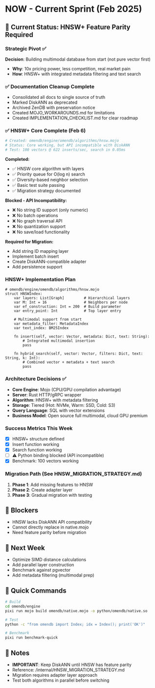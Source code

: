 # NOW - Current Sprint (Feb 2025)

## 🎯 Current Status: HNSW+ Feature Parity Required

### Strategic Pivot ✅
**Decision**: Building multimodal database from start (not pure vector first)
- **Why**: 10x pricing power, less competition, real market pain
- **How**: HNSW+ with integrated metadata filtering and text search

### ✅ Documentation Cleanup Complete
- Consolidated all docs to single source of truth
- Marked DiskANN as deprecated
- Archived ZenDB with preservation notice  
- Created MOJO_WORKAROUNDS.md for limitations
- Created IMPLEMENTATION_CHECKLIST.md for clear roadmap

### ✅ HNSW+ Core Complete (Feb 6)
```bash
# Created: omendb/engine/omendb/algorithms/hnsw.mojo
# Status: Core working, but API incompatible with DiskANN
# Test: 100 vectors @ 622 inserts/sec, search in 0.05ms
```

**Completed:**
- ✅ HNSW core algorithm with layers
- ✅ Priority queue for O(log n) search
- ✅ Diversity-based neighbor selection
- ✅ Basic test suite passing
- ✅ Migration strategy documented

**Blocked - API Incompatibility:**
- ❌ No string ID support (only numeric)
- ❌ No batch operations
- ❌ No graph traversal API
- ❌ No quantization support
- ❌ No save/load functionality

**Required for Migration:**
- Add string ID mapping layer
- Implement batch insert
- Create DiskANN-compatible adapter
- Add persistence support

### HNSW+ Implementation Plan
```mojo
# omendb/engine/omendb/algorithms/hnsw.mojo
struct HNSWIndex:
    var layers: List[Graph]         # Hierarchical layers
    var M: Int = 16                 # Neighbors per node
    var ef_construction: Int = 200  # Build parameter
    var entry_point: Int            # Top layer entry
    
    # Multimodal support from start
    var metadata_filter: MetadataIndex
    var text_index: BM25Index
    
    fn insert(self, vector: Vector, metadata: Dict, text: String):
        # Integrated multimodal insertion
        pass
        
    fn hybrid_search(self, vector: Vector, filters: Dict, text: String, k: Int):
        # Combined vector + metadata + text search
        pass
```

### Architecture Decisions ✅
- **Core Engine**: Mojo (CPU/GPU compilation advantage)
- **Server**: Rust HTTP/gRPC wrapper
- **Algorithm**: HNSW+ with metadata filtering
- **Storage**: Tiered (Hot: NVMe, Warm: SSD, Cold: S3)
- **Query Language**: SQL with vector extensions
- **Business Model**: Open source full multimodal, cloud GPU premium

### Success Metrics This Week
- [x] HNSW+ structure defined
- [x] Insert function working
- [x] Search function working  
- [ ] ⚠️ Python binding blocked (API incompatible)
- [x] Benchmark: 100 vectors working

### Migration Path (See HNSW_MIGRATION_STRATEGY.md)
1. **Phase 1**: Add missing features to HNSW
2. **Phase 2**: Create adapter layer
3. **Phase 3**: Gradual migration with testing

## 🚫 Blockers
- HNSW lacks DiskANN API compatibility
- Cannot directly replace in native.mojo
- Need feature parity before migration

## 📅 Next Week
- Optimize SIMD distance calculations
- Add parallel layer construction
- Benchmark against pgvector
- Add metadata filtering (multimodal prep)

## 🔧 Quick Commands
```bash
# Build
cd omendb/engine
pixi run mojo build omendb/native.mojo -o python/omendb/native.so

# Test
python -c "from omendb import Index; idx = Index(); print('OK')"

# Benchmark
pixi run benchmark-quick
```

## 📝 Notes
- **IMPORTANT**: Keep DiskANN until HNSW has feature parity
- Reference: /internal/HNSW_MIGRATION_STRATEGY.md
- Migration requires adapter layer approach
- Test both algorithms in parallel before switching